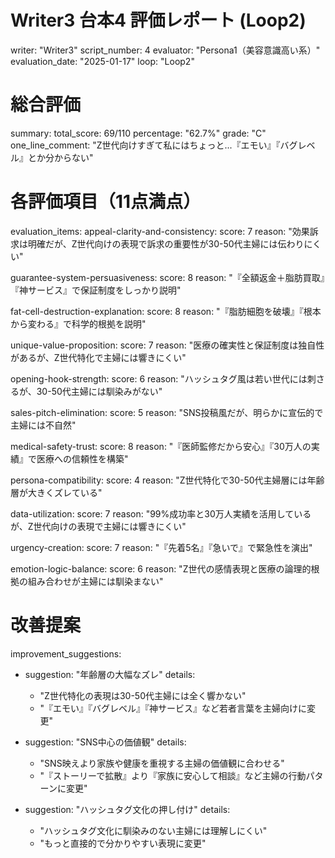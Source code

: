 # Writer3 台本4 評価レポート (Loop2)
writer: "Writer3"
script_number: 4
evaluator: "Persona1（美容意識高い系）"
evaluation_date: "2025-01-17"
loop: "Loop2"

# 総合評価
summary:
  total_score: 69/110
  percentage: "62.7%"
  grade: "C"
  one_line_comment: "Z世代向けすぎて私にはちょっと...『エモい』『バグレベル』とか分からない"

# 各評価項目（11点満点）
evaluation_items:
  appeal-clarity-and-consistency:
    score: 7
    reason: "効果訴求は明確だが、Z世代向けの表現で訴求の重要性が30-50代主婦には伝わりにくい"
  
  guarantee-system-persuasiveness:
    score: 8
    reason: "『全額返金＋脂肪買取』『神サービス』で保証制度をしっかり説明"
  
  fat-cell-destruction-explanation:
    score: 8
    reason: "『脂肪細胞を破壊』『根本から変わる』で科学的根拠を説明"
  
  unique-value-proposition:
    score: 7
    reason: "医療の確実性と保証制度は独自性があるが、Z世代特化で主婦には響きにくい"
  
  opening-hook-strength:
    score: 6
    reason: "ハッシュタグ風は若い世代には刺さるが、30-50代主婦には馴染みがない"
  
  sales-pitch-elimination:
    score: 5
    reason: "SNS投稿風だが、明らかに宣伝的で主婦には不自然"
  
  medical-safety-trust:
    score: 8
    reason: "『医師監修だから安心』『30万人の実績』で医療への信頼性を構築"
  
  persona-compatibility:
    score: 4
    reason: "Z世代特化で30-50代主婦層には年齢層が大きくズレている"
  
  data-utilization:
    score: 7
    reason: "99%成功率と30万人実績を活用しているが、Z世代向けの表現で主婦には響きにくい"
  
  urgency-creation:
    score: 7
    reason: "『先着5名』『急いで』で緊急性を演出"
  
  emotion-logic-balance:
    score: 6
    reason: "Z世代の感情表現と医療の論理的根拠の組み合わせが主婦には馴染まない"

# 改善提案
improvement_suggestions:
  - suggestion: "年齢層の大幅なズレ"
    details: 
      - "Z世代特化の表現は30-50代主婦には全く響かない"
      - "『エモい』『バグレベル』『神サービス』など若者言葉を主婦向けに変更"
  
  - suggestion: "SNS中心の価値観"
    details:
      - "SNS映えより家族や健康を重視する主婦の価値観に合わせる"
      - "『ストーリーで拡散』より『家族に安心して相談』など主婦の行動パターンに変更"
  
  - suggestion: "ハッシュタグ文化の押し付け"
    details:
      - "ハッシュタグ文化に馴染みのない主婦には理解しにくい"
      - "もっと直接的で分かりやすい表現に変更"